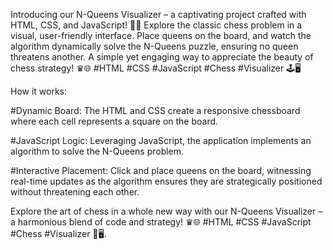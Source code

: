 
Introducing our N-Queens Visualizer – a captivating project crafted with HTML, CSS, and JavaScript! 🧡👑 Explore the classic chess problem in a visual, user-friendly interface. Place queens on the board, and watch the algorithm dynamically solve the N-Queens puzzle, ensuring no queen threatens another. A simple yet engaging way to appreciate the beauty of chess strategy! ♛🌐 #HTML #CSS #JavaScript #Chess #Visualizer 🕹️🖥️


How it works:

#Dynamic Board: The HTML and CSS create a responsive chessboard where each cell represents a square on the board.

#JavaScript Logic: Leveraging JavaScript, the application implements an algorithm to solve the N-Queens problem.

#Interactive Placement: Click and place queens on the board, witnessing real-time updates as the algorithm ensures they are strategically positioned without threatening each other.

Explore the art of chess in a whole new way with our N-Queens Visualizer – a harmonious blend of code and strategy! ♛🌐 #HTML #CSS #JavaScript #Chess #Visualizer 🧠🖥️.
